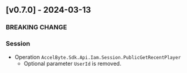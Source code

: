 <a name="v0.7.0"></a>
## [v0.7.0] - 2024-03-13

### BREAKING CHANGE

### Session
- Operation `AccelByte.Sdk.Api.Iam.Session.PublicGetRecentPlayer`
    - Optional parameter `UserId` is removed.  